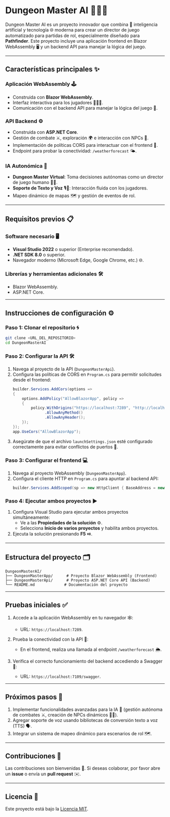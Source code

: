 # Dungeon Master AI 🧙‍♂️🎲

Dungeon Master AI es un proyecto innovador que combina 🤖 inteligencia artificial y tecnología 🌐 moderna para crear un director de juego automatizado para partidas de rol, especialmente diseñado para **Pathfinder**. Este proyecto incluye una aplicación frontend en Blazor WebAssembly 🖥️ y un backend API para manejar la lógica del juego.

---

## Características principales ✨

### Aplicación WebAssembly 🕹️

- Construida con **Blazor WebAssembly**.
- Interfaz interactiva para los jugadores 🧑‍🤝‍🧑.
- Comunicación con el backend API para manejar la lógica del juego 🔗.

### API Backend ⚙️

- Construida con **ASP.NET Core**.
- Gestión de combate ⚔️, exploración 🌍 e interacción con NPCs 🤝.
- Implementación de políticas CORS para interactuar con el frontend 🔐.
- Endpoint para probar la conectividad: `/weatherforecast` 🌤️.

### IA Autonómica 🧠

- **Dungeon Master Virtual**: Toma decisiones autónomas como un director de juego humano 🧙‍♀️.
- **Soporte de Texto y Voz** 🎙️💬: Interacción fluida con los jugadores.
- Mapeo dinámico de mapas 🗺️ y gestión de eventos de rol.

---

## Requisitos previos 📋

### Software necesario 🖥️

- **Visual Studio 2022** o superior (Enterprise recomendado).
- **.NET SDK 8.0** o superior.
- Navegador moderno (Microsoft Edge, Google Chrome, etc.) 🌐.

### Librerías y herramientas adicionales 🛠️

- Blazor WebAssembly.
- ASP.NET Core.

---

## Instrucciones de configuración ⚙️

### Paso 1: Clonar el repositorio 🌀

```bash
git clone <URL_DEL_REPOSITORIO>
cd DungeonMasterAI
```

### Paso 2: Configurar la API 🛠️

1. Navega al proyecto de la API (`DungeonMasterApi`).
2. Configura las políticas de CORS en `Program.cs` para permitir solicitudes desde el frontend:
   ```csharp
   builder.Services.AddCors(options =>
   {
       options.AddPolicy("AllowBlazorApp", policy =>
       {
           policy.WithOrigins("https://localhost:7289", "http://localhost:5131")
                 .AllowAnyMethod()
                 .AllowAnyHeader();
       });
   });
   app.UseCors("AllowBlazorApp");
   ```
3. Asegúrate de que el archivo `launchSettings.json` esté configurado correctamente para evitar conflictos de puertos 🚪.

### Paso 3: Configurar el frontend 💻

1. Navega al proyecto WebAssembly (`DungeonMasterApp`).
2. Configura el cliente HTTP en `Program.cs` para apuntar al backend API:
   ```csharp
   builder.Services.AddScoped(sp => new HttpClient { BaseAddress = new Uri("https://localhost:7109") });
   ```

### Paso 4: Ejecutar ambos proyectos ▶️

1. Configura Visual Studio para ejecutar ambos proyectos simultáneamente:
   - Ve a las **Propiedades de la solución** ⚙️.
   - Selecciona **Inicio de varios proyectos** y habilita ambos proyectos.
2. Ejecuta la solución presionando **F5** ⏯️.

---

## Estructura del proyecto 🗂️

```
DungeonMasterAI/
├── DungeonMasterApp/      # Proyecto Blazor WebAssembly (Frontend)
├── DungeonMasterApi/      # Proyecto ASP.NET Core API (Backend)
└── README.md             # Documentación del proyecto
```

---

## Pruebas iniciales ✅

1. Accede a la aplicación WebAssembly en tu navegador 🕸️:

   - URL: `https://localhost:7289`.

2. Prueba la conectividad con la API 🔄:

   - En el frontend, realiza una llamada al endpoint `/weatherforecast` 🌦️.

3. Verifica el correcto funcionamiento del backend accediendo a Swagger 📜:

   - URL: `https://localhost:7109/swagger`.

---

## Próximos pasos 🚀

1. Implementar funcionalidades avanzadas para la IA 🧩 (gestión autónoma de combates ⚔️, creación de NPCs dinámicos 🧑‍🎨).
2. Agregar soporte de voz usando bibliotecas de conversión texto a voz (TTS) 🗣️.
3. Integrar un sistema de mapeo dinámico para escenarios de rol 🗺️.

---

## Contribuciones 🤝

Las contribuciones son bienvenidas 🙌. Si deseas colaborar, por favor abre un **issue** o envía un **pull request** ✉️.

---

## Licencia 📜

Este proyecto está bajo la [Licencia MIT](LICENSE).


